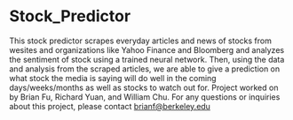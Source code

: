 # Stock_Predictor
This stock predictor scrapes everyday articles and news of stocks from wesites and organizations like Yahoo Finance and Bloomberg and analyzes the sentiment of stock using a trained neural network. Then, using the data and analysis from the scraped articles, we are able to give a prediction on what stock the media is saying will do well in the coming days/weeks/months as well as stocks to watch out for.
Project worked on by Brian Fu, Richard Yuan, and William Chu.
For any questions or inquiries about this project, please contact brianf@berkeley.edu

